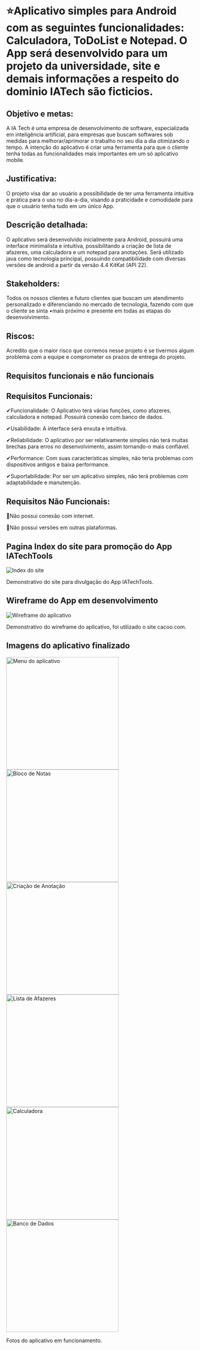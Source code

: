 <h1> ⭐Aplicativo simples para Android com as seguintes funcionalidades: Calculadora, ToDoList e Notepad. O App será desenvolvido para um projeto da universidade, site e demais informações a respeito do dominio IATech são ficticios.</h1>

<h2>Objetivo e metas:</h2>

  A IA Tech é uma empresa de desenvolvimento de software, especializada em inteligência artificial, para empresas que buscam softwares sob medidas para melhorar/aprimorar o trabalho no seu dia a dia otimizando o tempo. A intenção do aplicativo é criar uma ferramenta para que o cliente tenha todas as funcionalidades mais importantes em um só aplicativo mobile.

<h2>Justificativa:</h2>

  O projeto visa dar ao usuário a possibilidade de ter uma ferramenta intuitiva e prática para o uso no dia-a-dia, visando a praticidade e comodidade para que o usuário tenha tudo em um único App.

<h2>Descrição detalhada:</h2>

  O aplicativo será desenvolvido inicialmente para Android, possuirá uma interface minimalista e intuitiva, possibilitando a criação de lista de afazeres,  uma calculadora e um notepad para anotações. Será utilizado java como tecnologia principal, possuindo compatibilidade com diversas versões de android a partir da versão 4.4 KitKat (API 22).

<h2>Stakeholders:</h2>

  Todos os nossos clientes e futuro clientes que buscam um atendimento personalizado e diferenciando no mercado de tecnologia, fazendo com que o cliente se sinta •mais próximo e presente em todas as etapas do desenvolvimento.

<h2>Riscos:</h2>

  Acredito que o maior risco que corremos nesse projeto é se tivermos algum problema com a equipe e comprometer os prazos de entrega do projeto.

<h2>Requisitos funcionais e não funcionais<h2>

<h2>Requisitos Funcionais:</h2>

✔Funcionalidade: O Aplicativo terá várias funções, como afazeres, calculadora e notepad. Possuirá conexão com banco de dados.

✔Usabilidade: A interface será enxuta e intuitiva.

✔Reliabilidade: O aplicativo por ser relativamente simples não terá muitas brechas para erros no desenvolvimento, assim tornando-o mais confiável.

✔Performance: Com suas características simples, não teria problemas com dispositivos antigos e baixa performance.

✔Suportabilidade: Por ser um aplicativo simples, não terá problemas com adaptabilidade e manutenção.

<h2>Requisitos Não Funcionais:</h2>

🚩Não possui conexão com internet.

🚩Não possui versões em outras plataformas.

<h2>Pagina Index do site para promoção do App IATechTools</h2>

<img src="https://github.com/GusNunesDev/IATechTools/blob/master/source/image/index.png" alt="Index do site">

Demonstrativo do site para divulgação do App IATechTools.

<h2>Wireframe do App em desenvolvimento</h2>

<img src="https://github.com/GusNunesDev/IATechTools/blob/master/source/image/wireframeapp.png" alt="Wireframe do aplicativo">

Demonstrativo do wireframe do aplicativo, foi utilizado o site cacoo.com.

<h2>Imagens do aplicativo finalizado</h2>

<div>
<img src="https://github.com/GusNunesDev/IATechTools/blob/master/source/image/menuapp.jpg" alt="Menu do aplicativo" heigth="300" width="300">
<img src="https://github.com/GusNunesDev/IATechTools/blob/master/source/image/listaanotacaoapp.jpg" alt="Bloco de Notas" heigth="300" width="300">
<img src="https://github.com/GusNunesDev/IATechTools/blob/master/source/image/criaanotacaoapp.jpg" alt="Criação de Anotação" heigth="300" width="300">
<img src="https://github.com/GusNunesDev/IATechTools/blob/master/source/image/todolistapp.jpg" alt="Lista de Afazeres" heigth="300" width="300">
<img src="https://github.com/GusNunesDev/IATechTools/blob/master/source/image/calculadoraapp1.jpg" alt="Calculadora" heigth="300" width="300">
<img src="https://github.com/GusNunesDev/IATechTools/blob/master/source/image/tabelabancoanotacao.png" alt="Banco de Dados" heigth="300" width="300">
</div>

Fotos do aplicativo em funcionamento.

